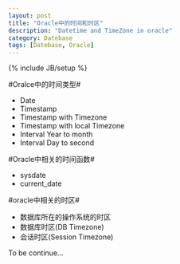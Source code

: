 ```yaml
---
layout: post
title: "Oracle中的时间和时区"
description: "Datetime and TimeZone in oracle"
category: Datebase
tags: [Datebase, Oracle]
---
```

{% include JB/setup %}

#Oralce中的时间类型#
* Date
* Timestamp
* Timestamp with Timezone
* Timestamp with local Timezone
* Interval Year to month
* Interval Day to second

#Oracle中相关的时间函数#
* sysdate
* current_date

#oracle中相关的时区#
*  数据库所在的操作系统的时区
*  数据库时区(DB Timezone)
*  会话时区(Session Timezone)

To be continue...


